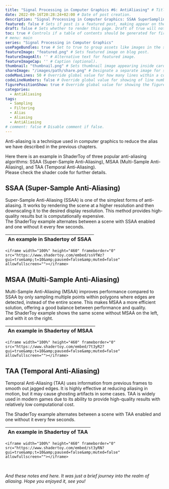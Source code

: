 ```yaml
---
title: "Signal Processing in Computer Graphics #6: AntiAliasing" # Title of the blog post.
date: 2022-09-16T20:28:24+02:00 # Date of post creation.
description: "Signal Processing in Computer Graphics: SSAA SuperSampling." # Description used for search engine.
featured: false # Sets if post is a featured post, making appear on the home page side bar.
draft: false # Sets whether to render this page. Draft of true will not be rendered.
toc: true # Controls if a table of contents should be generated for first-level links automatically.
# menu: main
series: "Signal Processing in Computer Graphics"
usePageBundles: true # Set to true to group assets like images in the same folder as this post.
featureImage: "featured.png" # Sets featured image on blog post.
featureImageAlt: '' # Alternative text for featured image.
featureImageCap: '' # Caption (optional).
thumbnail: "thumbnail.png" # Sets thumbnail image appearing inside card on homepage.
shareImage: "/images/path/share.png" # Designate a separate image for social media sharing.
codeMaxLines: 50 # Override global value for how many lines within a code block before auto-collapsing.
codeLineNumbers: false # Override global value for showing of line numbers within code block.
figurePositionShow: true # Override global value for showing the figure label.
categories:
  - AntiAliasing
tags:
  - Sampling
  - Filtering
  - Alias
  - Aliasing
  - AntiAliasing
# comment: false # Disable comment if false.
---
```


<script>
    document.addEventListener("DOMContentLoaded", function() {
        renderMathInElement(document.body, {
            delimiters: [
                {left: "$$", right: "$$", display: true},
                {left: "$", right: "$", display: false}
            ]
        });
    });
</script>

Anti-aliasing is a technique used in computer graphics to reduce the alias we have described in the previous chapters.  

Here there is an example in ShaderToy of three popular anti-aliasing algorithms: SSAA (Super-Sample Anti-Aliasing), MSAA (Multi-Sample Anti-Aliasing), and TAA (Temporal Anti-Aliasing).  
Please check the shader code for further details.

## SSAA (Super-Sample Anti-Aliasing)

Super-Sample Anti-Aliasing (SSAA) is one of the simplest forms of anti-aliasing. It works by rendering the scene at a higher resolution and then downscaling it to the desired display resolution. This method provides high-quality results but is computationally expensive.  
The ShaderToy example alternates between a scene with SSAA enabled and one without it every few seconds.

An example in Shadertoy of SSAA|
--------|
	<iframe width="100%" height="460" frameborder="0" src="https://www.shadertoy.com/embed/ssVfWz?gui=true&amp;t=10&amp;paused=false&amp;muted=false" allowfullscreen=""></iframe>


## MSAA (Multi-Sample Anti-Aliasing)

Multi-Sample Anti-Aliasing (MSAA) improves performance compared to SSAA by only sampling multiple points within polygons where edges are detected, instead of the entire scene. This makes MSAA a more efficient solution, offering a good balance between performance and quality.  
The ShaderToy example shows the same scene without MSAA on the left, and with it on the right.

An example in Shadertoy of MSAA|
--------|
	<iframe width="100%" height="460" frameborder="0" src="https://www.shadertoy.com/embed/7t3yR2?gui=true&amp;t=10&amp;paused=false&amp;muted=false" allowfullscreen=""></iframe>


## TAA (Temporal Anti-Aliasing)

Temporal Anti-Aliasing (TAA) uses information from previous frames to smooth out jagged edges. It is highly effective at reducing aliasing in motion, but it may cause ghosting artifacts in some cases. TAA is widely used in modern games due to its ability to provide high-quality results with relatively low computational cost.  

The ShaderToy example alternates between a scene with TAA enabled and one without it every few seconds.

An example in Shadertoy of TAA|
--------|
	<iframe width="100%" height="460" frameborder="0" src="https://www.shadertoy.com/embed/st3yRN?gui=true&amp;t=10&amp;paused=false&amp;muted=false" allowfullscreen=""></iframe>
	
<br />

*And these notes end here. It was just a brief journey into the realm of aliasing. Hope you enjoyed it, see you!*